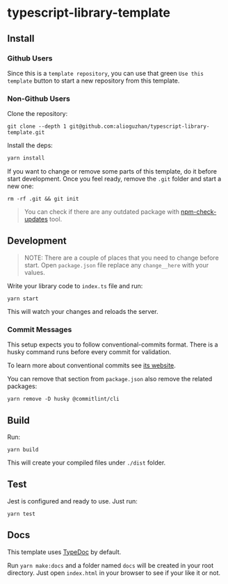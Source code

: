 # typescript-library-template

## Install

### Github Users

Since this is a `template repository`, you can use that green `Use this template` button to start a new repository from this template.

### Non-Github Users

Clone the repository:

```
git clone --depth 1 git@github.com:alioguzhan/typescript-library-template.git
```

Install the deps:

```bash
yarn install
```

If you want to change or remove some parts of this template, do it before start development.
Once you feel ready, remove the `.git` folder and start a new one:

```
rm -rf .git && git init
```

> You can check if there are any outdated package with [npm-check-updates](https://www.npmjs.com/package/npm-check-updates) tool.

## Development

> NOTE: There are a couple of places that you need to change before start. Open `package.json` file replace any `change__here` with your values.

Write your library code to `index.ts` file and run:

```
yarn start
```

This will watch your changes and reloads the server.

### Commit Messages

This setup expects you to follow conventional-commits format. There is a husky command runs before every commit for validation.

To learn more about conventional commits see [its website](https://www.conventionalcommits.org/en/v1.0.0/).

You can remove that section from `package.json` also remove the related packages:

```
yarn remove -D husky @commitlint/cli
```

## Build

Run:

```
yarn build
```

This will create your compiled files under `./dist` folder.

## Test

Jest is configured and ready to use. Just run:

```
yarn test
```

## Docs

This template uses [TypeDoc](https://typedoc.org/) by default.

Run `yarn make:docs` and a folder named `docs` will be created in your root directory. Just open `index.html` in your browser to see if your like it or not.
